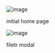 ![image](https://user-images.githubusercontent.com/79108244/214338265-c052d0c5-4686-4311-ac3a-71db80f24114.png)

initial home page


![image](https://user-images.githubusercontent.com/79108244/214338525-420df8b2-f83d-44f1-890e-aa88b4131c5d.png)


filetr modal
